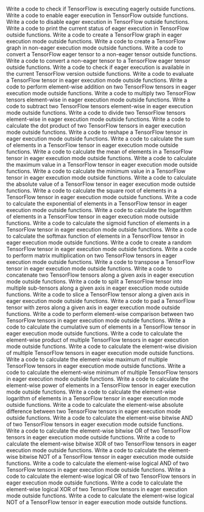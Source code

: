 Write a code to check if TensorFlow is executing eagerly outside functions.
Write a code to enable eager execution in TensorFlow outside functions.
Write a code to disable eager execution in TensorFlow outside functions.
Write a code to print the current status of eager execution in TensorFlow outside functions.
Write a code to create a TensorFlow graph in eager execution mode outside functions.
Write a code to create a TensorFlow graph in non-eager execution mode outside functions.
Write a code to convert a TensorFlow eager tensor to a non-eager tensor outside functions.
Write a code to convert a non-eager tensor to a TensorFlow eager tensor outside functions.
Write a code to check if eager execution is available in the current TensorFlow version outside functions.
Write a code to evaluate a TensorFlow tensor in eager execution mode outside functions.
Write a code to perform element-wise addition on two TensorFlow tensors in eager execution mode outside functions.
Write a code to multiply two TensorFlow tensors element-wise in eager execution mode outside functions.
Write a code to subtract two TensorFlow tensors element-wise in eager execution mode outside functions.
Write a code to divide two TensorFlow tensors element-wise in eager execution mode outside functions.
Write a code to calculate the dot product of two TensorFlow tensors in eager execution mode outside functions.
Write a code to reshape a TensorFlow tensor in eager execution mode outside functions.
Write a code to calculate the sum of elements in a TensorFlow tensor in eager execution mode outside functions.
Write a code to calculate the mean of elements in a TensorFlow tensor in eager execution mode outside functions.
Write a code to calculate the maximum value in a TensorFlow tensor in eager execution mode outside functions.
Write a code to calculate the minimum value in a TensorFlow tensor in eager execution mode outside functions.
Write a code to calculate the absolute value of a TensorFlow tensor in eager execution mode outside functions.
Write a code to calculate the square root of elements in a TensorFlow tensor in eager execution mode outside functions.
Write a code to calculate the exponential of elements in a TensorFlow tensor in eager execution mode outside functions.
Write a code to calculate the logarithm of elements in a TensorFlow tensor in eager execution mode outside functions.
Write a code to calculate the sigmoid function of elements in a TensorFlow tensor in eager execution mode outside functions.
Write a code to calculate the softmax function of elements in a TensorFlow tensor in eager execution mode outside functions.
Write a code to create a random TensorFlow tensor in eager execution mode outside functions.
Write a code to perform matrix multiplication on two TensorFlow tensors in eager execution mode outside functions.
Write a code to transpose a TensorFlow tensor in eager execution mode outside functions.
Write a code to concatenate two TensorFlow tensors along a given axis in eager execution mode outside functions.
Write a code to split a TensorFlow tensor into multiple sub-tensors along a given axis in eager execution mode outside functions.
Write a code to slice a TensorFlow tensor along a given axis in eager execution mode outside functions.
Write a code to pad a TensorFlow tensor with zeros along a given axis in eager execution mode outside functions.
Write a code to perform element-wise comparison between two TensorFlow tensors in eager execution mode outside functions.
Write a code to calculate the cumulative sum of elements in a TensorFlow tensor in eager execution mode outside functions.
Write a code to calculate the element-wise product of multiple TensorFlow tensors in eager execution mode outside functions.
Write a code to calculate the element-wise division of multiple TensorFlow tensors in eager execution mode outside functions.
Write a code to calculate the element-wise maximum of multiple TensorFlow tensors in eager execution mode outside functions.
Write a code to calculate the element-wise minimum of multiple TensorFlow tensors in eager execution mode outside functions.
Write a code to calculate the element-wise power of elements in a TensorFlow tensor in eager execution mode outside functions.
Write a code to calculate the element-wise logarithm of elements in a TensorFlow tensor in eager execution mode outside functions.
Write a code to calculate the element-wise absolute difference between two TensorFlow tensors in eager execution mode outside functions.
Write a code to calculate the element-wise bitwise AND of two TensorFlow tensors in eager execution mode outside functions.
Write a code to calculate the element-wise bitwise OR of two TensorFlow tensors in eager execution mode outside functions.
Write a code to calculate the element-wise bitwise XOR of two TensorFlow tensors in eager execution mode outside functions.
Write a code to calculate the element-wise bitwise NOT of a TensorFlow tensor in eager execution mode outside functions.
Write a code to calculate the element-wise logical AND of two TensorFlow tensors in eager execution mode outside functions.
Write a code to calculate the element-wise logical OR of two TensorFlow tensors in eager execution mode outside functions.
Write a code to calculate the element-wise logical XOR of two TensorFlow tensors in eager execution mode outside functions.
Write a code to calculate the element-wise logical NOT of a TensorFlow tensor in eager execution mode outside functions.